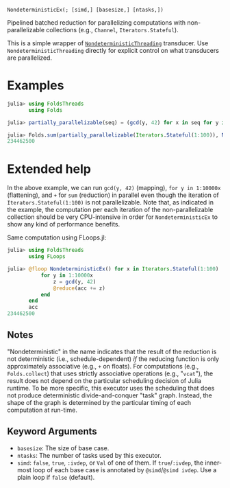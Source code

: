    NondeterministicEx(; [simd,] [basesize,] [ntasks,])

Pipelined batched reduction for parallelizing computations with
non-parallelizable collections (e.g., `Channel`, `Iterators.Stateful`).

This is a simple wrapper of
[`NondeterministicThreading`](https://juliafolds.github.io/Transducers.jl/dev/reference/manual/#Transducers.NondeterministicThreading)
transducer. Use `NondeterministicThreading` directly for explicit control on
what transducers are parallelized.

# Examples

```julia
julia> using FoldsThreads
       using Folds

julia> partially_parallelizable(seq) = (gcd(y, 42) for x in seq for y in 1:10000x);

julia> Folds.sum(partially_parallelizable(Iterators.Stateful(1:100)), NondeterministicEx())
234462500
```

# Extended help

In the above example, we can run `gcd(y, 42)` (mapping), `for y in 1:10000x`
(flattening), and `+` for `sum` (reduction) in parallel even though the
iteration of `Iterators.Stateful(1:100)` is not parallelizable. Note that, as
indicated in the example, the computation per each iteration of the
non-parallelizable collection should be very CPU-intensive in order for
`NondeterministicEx` to show any kind of performance benefits.

Same computation using FLoops.jl:

```julia
julia> using FoldsThreads
       using FLoops

julia> @floop NondeterministicEx() for x in Iterators.Stateful(1:100)
           for y in 1:10000x
               z = gcd(y, 42)
               @reduce(acc += z)
           end
       end
       acc
234462500
```

## Notes

"Nondeterministic" in the name indicates that the result of the reduction is
not deterministic (i.e., schedule-dependent) _if_ the reducing function is
only approximately associative (e.g., `+` on floats). For computations (e.g.,
`Folds.collect`) that uses strictly associative operations (e.g., "`vcat`"),
the result does not depend on the particular scheduling decision of Julia
runtime. To be more specific, this executor uses the scheduling that does not
produce deterministic divide-and-conquer "task" graph. Instead, the shape of
the graph is determined by the particular timing of each computation at
run-time.

## Keyword Arguments
- `basesize`: The size of base case.
- `ntasks`: The number of tasks used by this executor.
- `simd`: `false`, `true`, `:ivdep`, or `Val` of one of them.  If
  `true`/`:ivdep`, the inner-most loop of each base case is annotated
  by `@simd`/`@simd ivdep`.  Use a plain loop if `false` (default).
